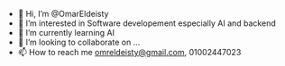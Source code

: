 - 👋 Hi, I’m @OmarEldeisty
- 👀 I’m interested in Software developement especially AI and backend
- 🌱 I’m currently learning AI
- 💞️ I’m looking to collaborate on ...
- 📫 How to reach me omreldeisty@gmail.com, 01002447023

<!---
OmarEldeisty/OmarEldeisty is a ✨ special ✨ repository because its `README.md` (this file) appears on your GitHub profile.
You can click the Preview link to take a look at your changes.
--->

